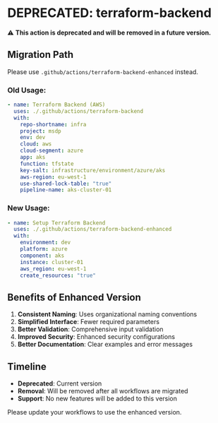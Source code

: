 # DEPRECATED: terraform-backend

⚠️ **This action is deprecated and will be removed in a future version.**

## Migration Path

Please use `.github/actions/terraform-backend-enhanced` instead.

### Old Usage:
```yaml
- name: Terraform Backend (AWS)
  uses: ./.github/actions/terraform-backend
  with:
    repo-shortname: infra
    project: msdp
    env: dev
    cloud: aws
    cloud-segment: azure
    app: aks
    function: tfstate
    key-salt: infrastructure/environment/azure/aks
    aws-region: eu-west-1
    use-shared-lock-table: "true"
    pipeline-name: aks-cluster-01
```

### New Usage:
```yaml
- name: Setup Terraform Backend
  uses: ./.github/actions/terraform-backend-enhanced
  with:
    environment: dev
    platform: azure
    component: aks
    instance: cluster-01
    aws_region: eu-west-1
    create_resources: "true"
```

## Benefits of Enhanced Version

1. **Consistent Naming**: Uses organizational naming conventions
2. **Simplified Interface**: Fewer required parameters
3. **Better Validation**: Comprehensive input validation
4. **Improved Security**: Enhanced security configurations
5. **Better Documentation**: Clear examples and error messages

## Timeline

- **Deprecated**: Current version
- **Removal**: Will be removed after all workflows are migrated
- **Support**: No new features will be added to this version

Please update your workflows to use the enhanced version.